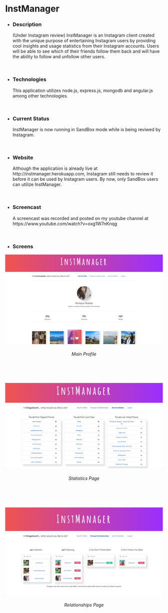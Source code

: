 # InstManager

<ul>

<li><h3>Description</h3></li>
<p> (Under Instagram review) InstManager is an Instagram client created with the unique purpose of entertaining Instagram users by providing cool insights and usage statistics from their Instagram accounts. Users will be able to see which of their friends follow them back and will have the ability to follow and unfollow other users.</p><br/>

<li><h3>Technologies</h3></li>
<p>This application utilizes node.js, express.js, mongodb and angular.js among other technologies.</p><br/>
  
<li><h3>Current Status</h3></li>
<p>InstManager is now running in SandBox mode while is being reviwed by Instagram.</p><br/>

<li><h3>Website</h3></li>
<p>Although the application is already live at http://instmanager.herokuapp.com, Instagram still needs to review it before it can be used by Instagram users. By now, only SandBox users can utilize InstManager.</p><br/>

<li><h3>Screencast</h3></li>
<p>A screencast was recorded and posted on my youtube channel at https://www.youtube.com/watch?v=oxg1W7nKnqg</p><br/>

<li><h3>Screens</h3></li>
</ul>

<img src="public/img/main.png"/>
<h6 align="center">Main Profile</h6>
<br/><br/><br/>

<img src="public/img/stats.png"/>
<h6 align="center">Statistics Page</h6>
<br/><br/><br/>

<img src="public/img/relationships.png"/>
<h6 align="center">Relationships Page</h6>
<br/><br/><br/>

